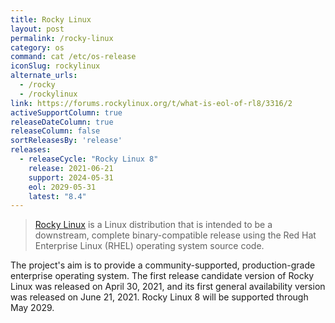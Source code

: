 ```yaml
---
title: Rocky Linux
layout: post
permalink: /rocky-linux
category: os
command: cat /etc/os-release
iconSlug: rockylinux
alternate_urls:
  - /rocky
  - /rockylinux
link: https://forums.rockylinux.org/t/what-is-eol-of-rl8/3316/2
activeSupportColumn: true
releaseDateColumn: true
releaseColumn: false
sortReleasesBy: 'release'
releases:
  - releaseCycle: "Rocky Linux 8"
    release: 2021-06-21
    support: 2024-05-31
    eol: 2029-05-31
    latest: "8.4"
---
```


> [Rocky Linux](https://rockylinux.org/) is a Linux distribution that is intended to be a downstream, complete binary-compatible release using the Red Hat Enterprise Linux (RHEL) operating system source code.

The project's aim is to provide a community-supported, production-grade enterprise operating system. The first release candidate version of Rocky Linux was released on April 30, 2021, and its first general availability version was released on June 21, 2021. Rocky Linux 8 will be supported through May 2029.
